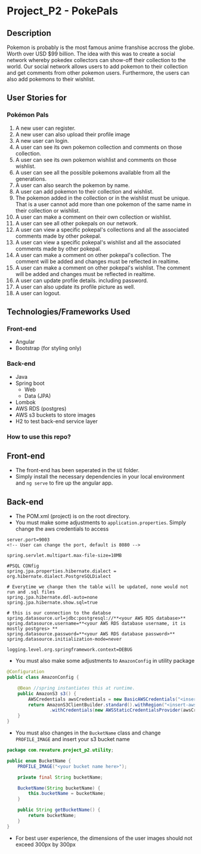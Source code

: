 # Project_P2 - PokePals

## Description
Pokemon is probably is the most famous anime franshise accross the globe. Worth over USD $99 billion. The idea with this was to create a social network whereby pokedex collectors can show-off their collection to the world. Our social network allows users to add pokemon to their collection and get comments from other pokemon users. Furthermore, the users can also add pokemons to their wishlist.

## User Stories for 
### Pokémon Pals
1.	A new user can register.
2.  A new user can also upload their profile image
2.	A new user can login.
3.  A user can see its own pokemon collection and comments on those collection.
4.  A user can see its own pokemon wishlist and comments on those wishlist.
5.  A user can see all the possible pokemons available from all the generations.
6.  A user can also search the pokemon by name.
7.  A user can add pokemon to their collection and wishlist.
8.  The pokemon added in the collection or in the wishlist must be unique. That is a user cannot add more than one pokemon of the same name in their collection or wishlist.
9. A user can make a comment on their own collection or wishlist.
10. A user can see all other pokepals on our network.
11. A user can view a specific pokepal's collections and all the associated comments made by other pokepal.
12. A user can view a specific pokepal's wishlist and all the associated comments made by other pokepal.
13. A user can make a comment on other pokepal's collection. The comment will be added and changes must be reflected in realtime. 
14. A user can make a comment on other pokepal's wishlist. The comment will be added and changes must be reflected in realtime.
15. A user can update profile details. including password.
16. A user can also update its profile picture as well. 
17. A user can logout. 

## Technologies/Frameworks Used
### Front-end
- Angular
- Bootstrap (for styling only)

### Back-end
- Java
- Spring boot
    - Web
    - Data (JPA)
- Lombok
- AWS RDS (postgres)
- AWS s3 buckets to store images
- H2 to test back-end service layer

### How to use this repo?
## Front-end
- The front-end has been seperated in the `UI` folder. 
- Simply install the necessary dependencies in your local environment and `ng serve` to fire up the angular app.

## Back-end
- The POM.xml (project) is on the root directory.
- You must make some adjustments to `application.properties`. Simply change the aws credentials to access 

```properties
server.port=9003 
<!-- User can change the port, default is 8080 -->

spring.servlet.multipart.max-file-size=10MB

#PSQL CONfig
spring.jpa.properties.hibernate.dialect = org.hibernate.dialect.PostgreSQLDialect

# Everytime we change then the table will be updated, none would not run and .sql files
spring.jpa.hibernate.ddl-auto=none
spring.jpa.hibernate.show.sql=true

# this is our connection to the databse
spring.datasource.url=jdbc:postgresql://**<your AWS RDS database>**
spring.datasource.username=**<your AWS RDS database username, it is mostly postgres> **
spring.datasource.password=**<your AWS RDS database password>**
spring.datasource.initialization-mode=never

logging.level.org.springframework.context=DEBUG
``` 
- You must also make some adjustments to `AmazonConfig` in utility package
```java
@Configuration
public class AmazonConfig {

    @Bean //spring instantiates this at runtime.
    public AmazonS3 s3() {
        AWSCredentials awsCredentials = new BasicAWSCredentials("<insert your access ID>", "<insert your secret key>");
        return AmazonS3ClientBuilder.standard().withRegion("<insert-aws-region>") // like "us-east-1"
                .withCredentials(new AWSStaticCredentialsProvider(awsCredentials)).build();
    }
}
```
- You must also changes in the `BucketName` class and change `PROFILE_IMAGE` and insert your s3 bucket name
```Java
package com.revature.project_p2.utility;

public enum BucketName {
    PROFILE_IMAGE("<your bucket name here>");

    private final String bucketName;

    BucketName(String bucketName) {
        this.bucketName = bucketName;
    }

    public String getBucketName() {
        return bucketName;
    }
}

```
- For best user experience, the dimensions of the user images should not exceed 300px by 300px
